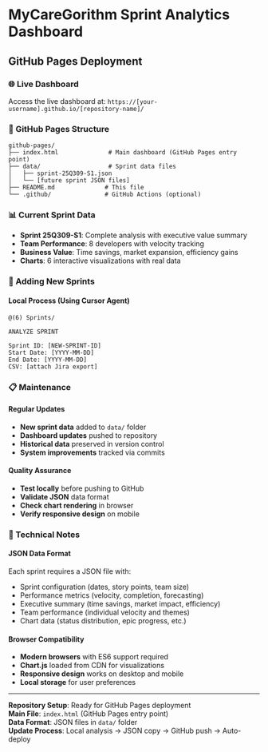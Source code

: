 # MyCareGorithm Sprint Analytics Dashboard
## GitHub Pages Deployment

### 🌐 Live Dashboard
Access the live dashboard at: `https://[your-username].github.io/[repository-name]/`

### 📁 GitHub Pages Structure
```
github-pages/
├── index.html              # Main dashboard (GitHub Pages entry point)
├── data/                   # Sprint data files
│   ├── sprint-25Q309-S1.json
│   └── [future sprint JSON files]
├── README.md              # This file
└── .github/               # GitHub Actions (optional)
```


### 📊 Current Sprint Data
- **Sprint 25Q309-S1**: Complete analysis with executive value summary
- **Team Performance**: 8 developers with velocity tracking
- **Business Value**: Time savings, market expansion, efficiency gains
- **Charts**: 6 interactive visualizations with real data

### 🔄 Adding New Sprints

#### **Local Process** (Using Cursor Agent)
```
@(6) Sprints/

ANALYZE SPRINT

Sprint ID: [NEW-SPRINT-ID]
Start Date: [YYYY-MM-DD]
End Date: [YYYY-MM-DD]
CSV: [attach Jira export]
```


### 📋 Maintenance

#### **Regular Updates**
- **New sprint data** added to `data/` folder
- **Dashboard updates** pushed to repository
- **Historical data** preserved in version control
- **System improvements** tracked via commits

#### **Quality Assurance**
- **Test locally** before pushing to GitHub
- **Validate JSON** data format
- **Check chart rendering** in browser
- **Verify responsive design** on mobile

### 🔧 Technical Notes

#### **JSON Data Format**
Each sprint requires a JSON file with:
- Sprint configuration (dates, story points, team size)
- Performance metrics (velocity, completion, forecasting)
- Executive summary (time savings, market impact, efficiency)
- Team performance (individual velocity and themes)
- Chart data (status distribution, epic progress, etc.)

#### **Browser Compatibility**
- **Modern browsers** with ES6 support required
- **Chart.js** loaded from CDN for visualizations
- **Responsive design** works on desktop and mobile
- **Local storage** for user preferences

---

**Repository Setup**: Ready for GitHub Pages deployment  
**Main File**: `index.html` (GitHub Pages entry point)  
**Data Format**: JSON files in `data/` folder  
**Update Process**: Local analysis → JSON copy → GitHub push → Auto-deploy

